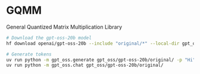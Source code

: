 # GQMM
General Quantized Matrix Multiplication Library

```sh
# Download the gpt-oss-20b model
hf download openai/gpt-oss-20b --include "original/*" --local-dir gpt_oss/gpt-oss-20b/

# Generate tokens
uv run python -m gpt_oss.generate gpt_oss/gpt-oss-20b/original/ -p "Hi"
uv run python -m gpt_oss.chat gpt_oss/gpt-oss-20b/original/
```